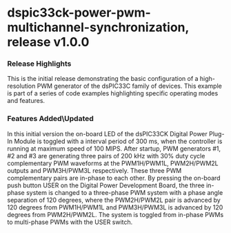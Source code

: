 # dspic33ck-power-pwm-multichannel-synchronization, release v1.0.0

### Release Highlights
This is the initial release demonstrating the basic configuration of a high-resolution PWM generator of the dsPIC33C family of devices. This example is part of a series of code examples highlighting specific operating modes and features.

### Features Added\Updated
In this initial version the on-board LED of the dsPIC33CK Digital Power Plug-In Module is toggled with a interval period of 300 ms, when the controller is running at maximum speed of 100 MIPS. After startup, PWM generators #1, #2 and #3 are generating three pairs of 200 kHz with 30% duty cycle complementary PWM waveforms at the PWM1H/PWM1L, PWM2H/PWM2L outputs and PWM3H/PWM3L respectively. These three PWM complementary pairs are in-phase to each other. By pressing the on-board push button USER on the Digital Power Development Board, the three in-phase system is changed to a three-phase PWM system with a phase angle separation of 120 degrees, where the PWM2H/PWM2L pair is advanced by 120 degrees from PWM1H/PWM1L and PWM3H/PWM3L is advanced by 120 degrees from PWM2H/PWM2L. The system is toggled from in-phase PWMs to multi-phase PWMs with the USER switch.




